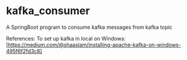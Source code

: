 # kafka_consumer
A SpringBoot program to consume kafka messages from kafka topic



References:
To set up kafka in local on Windows:
[https://medium.com/@shaaslam/installing-apache-kafka-on-windows-495f6f2fd3c8]